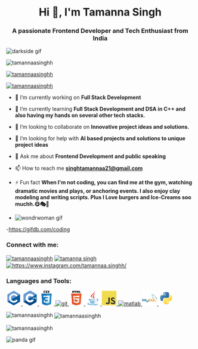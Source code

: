 <h1 align="center">Hi 👋, I'm Tamanna Singh</h1>
<h3 align="center">A passionate Frontend Developer and Tech Enthusiast from India</h3>



![darkside gif](https://github.com/TamannaaSinghh/TamannaaSinghh/assets/158739752/2c0a72a9-a55f-46c4-8a05-3305700fb8ac)

<p align="left"> <img src="https://komarev.com/ghpvc/?username=tamannaasinghh&label=Profile%20views&color=0e75b6&style=flat" alt="tamannaasinghh" /> </p>

<p align="left"> <a href="h[Uploading sassy-kid-peeping-reaction-abj2dmbm570028b8.webp…]()
ttps://github.com/ryo-ma/github-profile-trophy"><img src="https://github-profile-trophy.vercel.app/?username=tamannaasinghh" alt="tamannaasinghh" /></a> </p>

<p align="left"> <a href="https://twitter.com/tamannaasinghh" target="blank"><img src="https://img.shields.io/twitter/follow/tamannaasinghh?logo=twitter&style=for-the-badge" alt="tamannaasinghh" /></a> </p>

- 🔭 I’m currently working on **Full Stack Development**

- 🌱 I’m currently learning **Full Stack Development and DSA in C++ and also having my hands on several other tech stacks.**

- 👯 I’m looking to collaborate on **Innovative project ideas and solutions.**

- 🤝 I’m looking for help with **AI based projects and solutions to unique project ideas**

- 💬 Ask me about **Frontend Development and public speaking**

- 📫 How to reach me **singhtamannaa21@gmail.com**

- ⚡ Fun fact **When I'm not coding, you can find me at the gym, watching dramatic movies and plays, or anchoring events. I also enjoy clay modeling and writing scripts. Plus I Love burgers and Ice-Creams soo muchh.😋🎭💪**
- ![wondrwoman gif](https://github.com/TamannaaSinghh/TamannaaSinghh/assets/158739752/a3b43e31-0477-40f0-be8e-302096976302)

-https://gifdb.com/coding 

<h3 align="left">Connect with me:</h3>
<p align="left">
<a href="https://twitter.com/tamannaasinghh" target="blank"><img align="center" src="https://raw.githubusercontent.com/rahuldkjain/github-profile-readme-generator/master/src/images/icons/Social/twitter.svg" alt="tamannaasinghh" height="30" width="40" /></a>
<a href="https://linkedin.com/in/tamanna singh" target="blank"><img align="center" src="https://raw.githubusercontent.com/rahuldkjain/github-profile-readme-generator/master/src/images/icons/Social/linked-in-alt.svg" alt="tamanna singh" height="30" width="40" /></a>
<a href="https://instagram.com/https://www.instagram.com/tamannaa.singhh/" target="blank"><img align="center" src="https://raw.githubusercontent.com/rahuldkjain/github-profile-readme-generator/master/src/images/icons/Social/instagram.svg" alt="https://www.instagram.com/tamannaa.singhh/" height="30" width="40" /></a>
</p>

<h3 align="left">Languages and Tools:</h3>
<p align="left"> <a href="https://www.cprogramming.com/" target="_blank" rel="noreferrer"> <img src="https://raw.githubusercontent.com/devicons/devicon/master/icons/c/c-original.svg" alt="c" width="40" height="40"/> </a> <a href="https://www.w3schools.com/cpp/" target="_blank" rel="noreferrer"> <img src="https://raw.githubusercontent.com/devicons/devicon/master/icons/cplusplus/cplusplus-original.svg" alt="cplusplus" width="40" height="40"/> </a> <a href="https://www.w3schools.com/css/" target="_blank" rel="noreferrer"> <img src="https://raw.githubusercontent.com/devicons/devicon/master/icons/css3/css3-original-wordmark.svg" alt="css3" width="40" height="40"/> </a> <a href="https://git-scm.com/" target="_blank" rel="noreferrer"> <img src="https://www.vectorlogo.zone/logos/git-scm/git-scm-icon.svg" alt="git" width="40" height="40"/> </a> <a href="https://www.w3.org/html/" target="_blank" rel="noreferrer"> <img src="https://raw.githubusercontent.com/devicons/devicon/master/icons/html5/html5-original-wordmark.svg" alt="html5" width="40" height="40"/> </a> <a href="https://www.java.com" target="_blank" rel="noreferrer"> <img src="https://raw.githubusercontent.com/devicons/devicon/master/icons/java/java-original.svg" alt="java" width="40" height="40"/> </a> <a href="https://developer.mozilla.org/en-US/docs/Web/JavaScript" target="_blank" rel="noreferrer"> <img src="https://raw.githubusercontent.com/devicons/devicon/master/icons/javascript/javascript-original.svg" alt="javascript" width="40" height="40"/> </a> <a href="https://www.mathworks.com/" target="_blank" rel="noreferrer"> <img src="https://upload.wikimedia.org/wikipedia/commons/2/21/Matlab_Logo.png" alt="matlab" width="40" height="40"/> </a> <a href="https://www.mysql.com/" target="_blank" rel="noreferrer"> <img src="https://raw.githubusercontent.com/devicons/devicon/master/icons/mysql/mysql-original-wordmark.svg" alt="mysql" width="40" height="40"/> </a> <a href="https://www.python.org" target="_blank" rel="noreferrer"> <img src="https://raw.githubusercontent.com/devicons/devicon/master/icons/python/python-original.svg" alt="python" width="40" height="40"/> </a> </p>

<p><img align="left" src="https://github-readme-stats.vercel.app/api/top-langs?username=tamannaasinghh&show_icons=true&locale=en&layout=compact" alt="tamannaasinghh" /></p>

<p>&nbsp;<img align="center" src="https://github-readme-stats.vercel.app/api?username=tamannaasinghh&show_icons=true&locale=en" alt="tamannaasinghh" /></p>

<p><img align="center" src="https://github-readme-streak-stats.herokuapp.com/?user=tamannaasinghh&" alt="tamannaasinghh" /></p>


![panda gif](https://github.com/TamannaaSinghh/TamannaaSinghh/assets/158739752/8233f464-e378-48eb-b8df-e3ccb60f9fc8)
